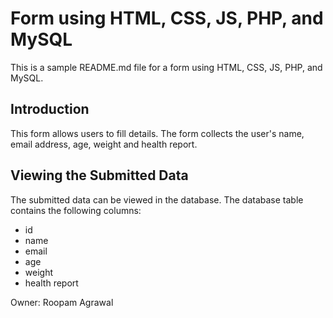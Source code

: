 # Form using HTML, CSS, JS, PHP, and MySQL

This is a sample README.md file for a form using HTML, CSS, JS, PHP, and MySQL.

## Introduction

This form allows users to fill details. The form collects the user's name, email address, age, weight and health report.

## Viewing the Submitted Data

The submitted data can be viewed in the database. The database table contains the following columns:

* id
* name
* email
* age
* weight
* health report

Owner:
Roopam Agrawal
